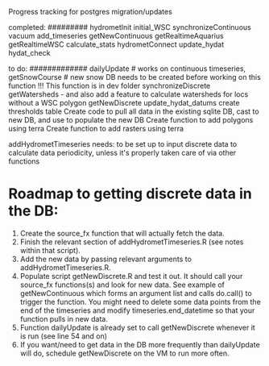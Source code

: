 Progress tracking for postgres migration/updates


completed: #########
hydrometInit
initial_WSC
synchronizeContinuous
vacuum
add_timeseries
getNewContinuous
   getRealtimeAquarius
   getRealtimeWSC
calculate_stats
hydrometConnect
update_hydat
hydat_check


to do: #############
dailyUpdate   # works on continuous timeseries, 
getSnowCourse  # new snow DB needs to be created before working on this function  !!! This function is in dev folder
synchronizeDiscrete
getWatersheds   - and also add a feature to calculate watersheds for locs without a WSC polygon
getNewDiscrete
update_hydat_datums
create thresholds table
Create code to pull all data in the existing sqlite DB, cast to new DB, and use to populate the new DB
Create function to add polygons using terra
Create function to add rasters using terra

addHydrometTimeseries needs:
  to be set up to input discrete data
  to calculate data periodicity, unless it's properly taken care of via other functions


# Roadmap to getting discrete data in the DB:
1. Create the source_fx function that will actually fetch the data.
2. Finish the relevant section of addHydrometTimeseries.R (see notes within that script).
3. Add the new data by passing relevant arguments to addHydrometTimeseries.R.
4. Populate script getNewDiscrete.R and test it out. It should call your source_fx functions(s) and look for new data. See example of getNewContinuous which forms an argument list and calls do.call() to trigger the function. You might need to delete some data points from the end of the timeseries and modify timeseries.end_datetime so that your function pulls in new data.
5. Function dailyUpdate is already set to call getNewDiscrete whenever it is run (see line 54 and on)
6. If you want/need to get data in the DB more frequently than dailyUpdate will do, schedule getNewDiscrete on the VM to run more often.
